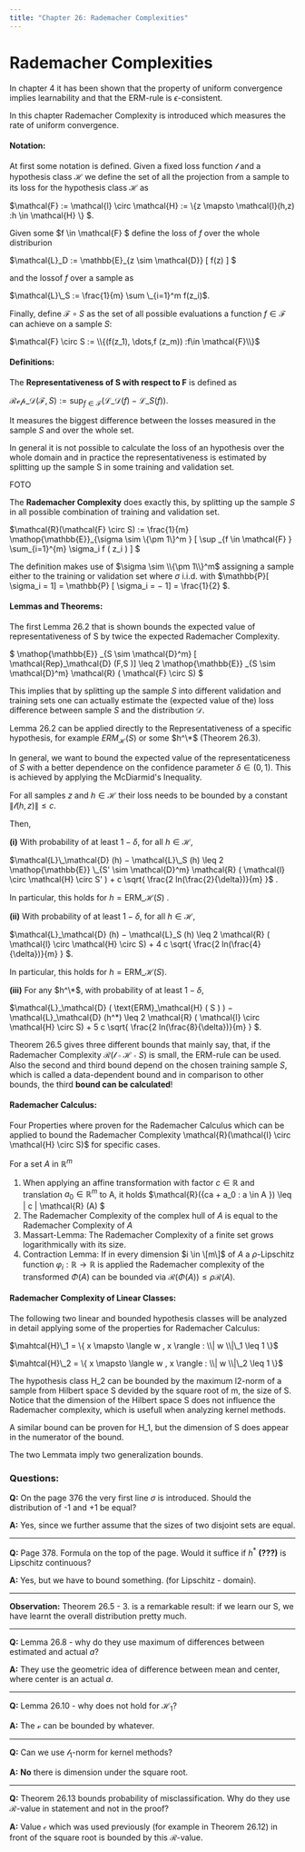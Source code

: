 ```yaml
---
title: "Chapter 26: Rademacher Complexities"
---
```


# Rademacher Complexities

In chapter 4 it has been shown that the property of uniform convergence implies learnability and that the ERM-rule is $\epsilon$-consistent.

In this chapter Rademacher Complexity is introduced which measures the rate of uniform convergence.

#### Notation:

At first some notation is defined. Given a fixed loss function $\mathcal{l}$ and a hypothesis class $\mathcal{H}$ we define the set of all the projection from a sample to its loss for the hypothesis class $\mathcal{H}$ as

$\mathcal{F} := \mathcal{l} \circ \mathcal{H} := \\{z \mapsto \mathcal{l}(h,z) :h \in \mathcal{H} \\} $.

Given some $f \in \mathcal{F} $ define the loss of $f$ over the whole distriburion 

$\mathcal{L}\_D := \mathbb{E}\_{z \sim \mathcal{D}} \[ f(z) \] $

and the lossof $f$ over a sample as 

$\mathcal{L}\_S := \frac{1}{m} \sum \_{i=1}^m f(z_i)$.

Finally, define $\mathcal{F} \circ S$ as the set of all possible evaluations a function $f ∈ \mathcal{F}$ can achieve on a sample $S$:

$\mathcal{F} \circ S := \\{(f(z_1), \dots,f (z_m)) :f\in \mathcal{F}\\}$

#### Definitions:

The **Representativeness of S with respect to F** is defined as

$\mathcal{Rep}\_{\mathcal{D}} (\mathcal{F},S) := \sup_{f\in\mathcal{F}} (\mathcal{L}\_\mathcal{D} (f) − \mathcal{L}\_S (f))$.

It measures the biggest difference between the losses measured in the sample $S$ and over the whole set.

In general it is not possible to calculate the loss of an hypothesis over the whole domain and in practice the representativeness is estimated by splitting up the sample S in some training and validation set.

FOTO

The **Rademacher Complexity** does exactly this, by splitting up the sample $S$ in all possible combination of training and validation set.

$\mathcal{R}(\mathcal{F} \circ S) := \frac{1}{m}  \mathop{\mathbb{E}}\_{\sigma \sim \\{\pm 1\\}^m } \[ \sup \_{f \in \mathcal{F} } \sum_{i=1}^{m} \sigma_i f ( z_i ) \] $

The definition makes use of $\sigma \sim \\{\pm 1\\}^m$ assigning a sample either to the training or validation set where $\sigma$ i.i.d. with $\mathbb{P}\[ \sigma_i = 1\] = \mathbb{P} \[ \sigma_i = − 1\]  = \frac{1}{2} $.

#### Lemmas and Theorems:

The first Lemma 26.2 that is shown bounds the expected value of representativeness of S by twice the expected Rademacher Complexity.

$ \mathop{\mathbb{E}} \_{S \sim \mathcal{D}^m} \[ \mathcal{Rep}\_\mathcal{D} (F,S )] 
\leq 
2 \mathop{\mathbb{E}} \_{S \sim \mathcal{D}^m}  \mathcal{R} ( \mathcal{F} \circ S) $

This implies that by splitting up the sample $S$ into different validation and training sets one can actually estimate the (expected value of the) loss difference between sample $S$ and the distribution $\mathcal{D}$. 

Lemma 26.2 can be applied directly to the Representativeness of a specific hypothesis, for example $ERM_\mathcal{H}(S)$ or some $h^\*$ (Theorem 26.3).

In general, we want to bound the expected value of the representaticeness of $S$ with a better dependence on the confidence parameter $\delta \in (0,1)$.
This is achieved by applying the McDiarmid's Inequality. 

For  all samples $z$ and $h \in \mathcal{H}$  their loss needs to be bounded by a constant $\| \mathcal{l} ( h,z ) \| \leq c$.

Then, 

**(i)**  With probability of at least $1 − \delta$, for all $h \in \mathcal{H}$, 

$\mathcal{L}\_\mathcal{D} (h) − \mathcal{L}\_S (h) \leq 2 \mathop{\mathbb{E}} \_{S' \sim \mathcal{D}^m} \mathcal{R} ( \mathcal{l} \circ \mathcal{H} \circ S' ) + c \sqrt{ \frac{2 ln(\frac{2}{\delta})}{m} }$ .


In particular, this holds for $h = \text{ERM}\_\mathcal{H} ( S )$ .

**(ii)**  With probability of at least $1 − \delta$, for all $h \in \mathcal{H}$, 

$\mathcal{L}\_\mathcal{D} (h) − \mathcal{L}\_S (h) \leq 2 \mathcal{R} ( \mathcal{l} \circ \mathcal{H} \circ S)  + 4 c \sqrt{ \frac{2 ln(\frac{4}{\delta})}{m} } $.
 
In particular, this holds for $h = \text{ERM}\_\mathcal{H} ( S )$.

**(iii)**  For any $h^\*$, with probability of at least $1 − \delta$, 

$\mathcal{L}\_\mathcal{D} ( \text{ERM}\_\mathcal{H} ( S ) ) − \mathcal{L}\_\mathcal{D} (h^\*) \leq 2
\mathcal{R} ( \mathcal{l} \circ \mathcal{H} \circ S) + 5 c \sqrt{ \frac{2 ln(\frac{8}{\delta})}{m} } $.

Theorem 26.5 gives three different bounds that mainly say, that, if the Rademacher Complexity $\mathcal{R}(\mathcal{l} \circ \mathcal{H} \circ S)$ is small, the ERM-rule can be used.
Also the second and third bound depend on the chosen training sample $S$, which is called a data-dependent bound and in comparison to other bounds, the third **bound can be calculated**!

#### Rademacher Calculus:

Four Properties where proven for the Rademacher Calculus which can be applied to bound the Rademacher Complexity \mathcal{R}(\mathcal{l} \circ \mathcal{H} \circ S)$ for specific cases.

For a set $A$ in $\mathbb{R}^m$
1. When applying an affine transformation with factor $c \in \mathbb{R}$ and translation $a_0 \in \mathbb{R}^m$ to A, it holds 
$\mathcal{R}({ca + a_0 : a \in A }) \leq \| c \| \mathcal{R} (A) $
2. The Rademacher Complexity of the complex hull of $A$ is equal to the Rademacher Complexity of $A$
3. Massart-Lemma: The Rademacher Complexity of a finite set grows logarithmically with its size.
4. Contraction Lemma: If in every dimension $i \in \[m\]$ of $A$ a $\rho$-Lipschitz function $\varphi_i:\mathbb{R} \to \mathbb{R}$ is applied the Rademacher complexity of the transformed $\Phi(A)$ can be bounded via 
$\mathcal{R}(\Phi(A)) \leq \rho \mathcal{R}(A)$.

#### Rademacher Complexity of Linear Classes:

The following two linear and bounded hypothesis classes will be analyzed in detail applying some of the properties for Rademacher Calculus:

$\mahtcal{H}\_1 = \{ x \mapsto \langle w , x \rangle : \\| w \\|\_1 \leq 1 \}$

$\mahtcal{H}\_2 = \{ x \mapsto \langle w , x \rangle : \\| w \\|\_2 \leq 1 \}$

The hypothesis class H_2 can be bounded by the maximum l2-norm of a sample from Hilbert space S devided by the square root of m, the size of S. Notice that the dimension of the Hilbert space S does not influence the Rademacher complexity, which is usefull when analyzing kernel methods.

A similar bound can be proven for H_1, but the dimension of S does appear in the numerator of the bound.

The two Lemmata imply two generalization bounds.


### Questions:

**Q:** On the page 376 the very first line $\sigma$ is introduced. Should the distribution of 
-1 and +1 be equal?

**A:** Yes, since we further assume that the sizes of two disjoint sets are equal. 

___

**Q:** Page 378. Formula on the top of the page. Would it suffice if $h^*$ **(???)** is Lipschitz continuous?

**A:** Yes, but we have to bound something. (for Lipschitz - domain). 

___

**Observation:** Theorem 26.5 - 3. is a remarkable result: if we learn our S, 
we have learnt the overall distribution pretty much.


___

**Q:** Lemma 26.8 - why do they use maximum of differences between estimated and actual $a$?

**A:** They use the geometric idea of difference between mean and center, where center is an actual $a$.


___

**Q:** Lemma 26.10 - why does not hold for $\mathcal{H}_1$?

**A:** The $\mathcal{v}$ can be bounded by whatever.


___

**Q:** Can we use $\mathcal{l}_1$-norm for kernel methods?

**A:** **No** there is dimension under the square root. 


___

**Q:** Theorem 26.13 bounds probability of misclassification. 
Why do they use $\mathcal{R}$-value in statement and not in the proof?

**A:** Value $\mathcal{c}$ which was used previously (for example in Theorem 26.12) 
in front of the square root is bounded by this $\mathcal{R}$-value.
